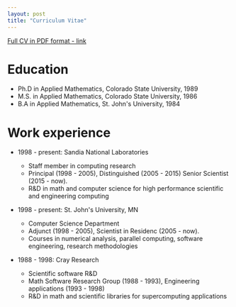 ```yaml
---
layout: post
title: "Curriculum Vitae"
---
```


[Full CV in PDF format - link](https://maherou.github.io/files/MichaelAllenHerouxVitaJune2018Medium.pdf)

Education
======
* Ph.D in Applied Mathematics, Colorado State University, 1989
* M.S. in Applied Mathematics, Colorado State University, 1986
* B.A in Applied Mathematics, St. John's University, 1984

Work experience
======
* 1998 - present: Sandia National Laboratories
  * Staff member in computing research
  * Principal (1998 - 2005), Distinguished (2005 - 2015) Senior Scientist (2015 - now).
  * R&D in math and computer science for high performance scientific and engineering computing

* 1998 - present: St. John's University, MN
  * Computer Science Department
  * Adjunct (1998 - 2005), Scientist in Residenc (2005 - now).
  * Courses in numerical analysis, parallel computing, software engineering, research methodologies

* 1988 - 1998: Cray Research
  * Scientific software R&D
  * Math Software Research Group (1988 - 1993), Engineering applications (1993 - 1998)
  * R&D in math and scientific libraries for supercomputing applications
